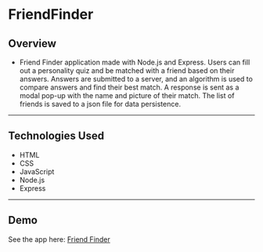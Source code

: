 # FriendFinder

## Overview
* Friend Finder application made with Node.js and Express. Users can fill out a personality quiz and be matched with a friend based on their answers. Answers are submitted to a server, and an algorithm is used to compare answers and find their best match. A response is sent as a modal pop-up with the name and picture of their match. The list of friends is saved to a json file for data persistence.  

---

## Technologies Used
* HTML
* CSS
* JavaScript
* Node.js
* Express

--- 

## Demo
See the app here: <a href="!#">Friend Finder</a>
